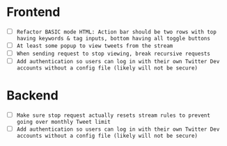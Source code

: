# Frontend

- [ ] `Refactor BASIC mode HTML: Action bar should be two rows with top having keywords & tag inputs, bottom having all toggle buttons`
- [ ] `At least some popup to view tweets from the stream`
- [ ] `When sending request to stop viewing, break recursive requests` 
- [ ] `Add authentication so users can log in with their own Twitter Dev accounts without a config file (likely will not be secure)`

# Backend

- [ ] `Make sure stop request actually resets stream rules to prevent going over monthly Tweet limit`
- [ ] `Add authentication so users can log in with their own Twitter Dev accounts without a config file (likely will not be secure)`